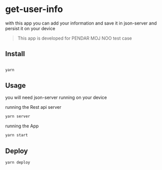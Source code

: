 # get-user-info

with this app you can add your information and save it in json-server and persist it on your device

> This app is developed for PENDAR MOJ NOO test case

## Install

```bash

yarn

```

## Usage

you will need json-server running on your device

running the Rest api server

```bash
yarn server
```

running the App

```bash
yarn start
```

## Deploy

```bash
yarn deploy
```
